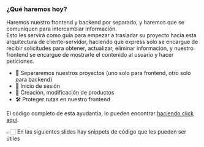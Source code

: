### ¿Qué haremos hoy?
Haremos nuestro frontend y backend por separado, y haremos que se comuniquen para intercambiar información.<br/>
Esto les servirá como guía para empezar a trasladar su proyecto hacia esta arquitectura de cliente-servidor, haciendo que express sólo se encargue de recibir solicitudes para obtener, actualizar, eliminar información, y nuestro frontend se encargue de mostrarle el contenido al usuario y hacer peticiones.

- 🚀 Separaremos nuestros proyectos (uno solo para frontend, otro solo para backend)
- 🔐 Inicio de sesión
- 🌭 Creación, modificación de productos
- 🛠️ Proteger rutas en nuestro frontend

El código completo de esta ayudantía, lo pueden encontrar [haciendo click aquí](https://github.com/JoseTomasSilvaZ/web-dev-ayudantia/tree/ayudantia-11).

👉🏻 En las siguientes slides hay snippets de código que les pueden ser útiles
